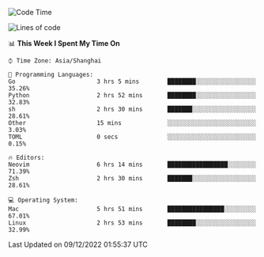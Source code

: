 <!--START_SECTION:waka-->
![Code Time](http://img.shields.io/badge/Code%20Time-1%2C043%20hrs%2012%20mins-blue)

![Lines of code](https://img.shields.io/badge/From%20Hello%20World%20I%27ve%20Written-24%20Thousand%20lines%20of%20code-blue)

📊 **This Week I Spent My Time On** 

```text
⌚︎ Time Zone: Asia/Shanghai

💬 Programming Languages: 
Go                       3 hrs 5 mins        ████████░░░░░░░░░░░░░░░░░   35.26% 
Python                   2 hrs 52 mins       ████████░░░░░░░░░░░░░░░░░   32.83% 
sh                       2 hrs 30 mins       ███████░░░░░░░░░░░░░░░░░░   28.61% 
Other                    15 mins             ░░░░░░░░░░░░░░░░░░░░░░░░░   3.03% 
TOML                     0 secs              ░░░░░░░░░░░░░░░░░░░░░░░░░   0.15%

🔥 Editors: 
Neovim                   6 hrs 14 mins       █████████████████░░░░░░░░   71.39% 
Zsh                      2 hrs 30 mins       ███████░░░░░░░░░░░░░░░░░░   28.61%

💻 Operating System: 
Mac                      5 hrs 51 mins       ████████████████░░░░░░░░░   67.01% 
Linux                    2 hrs 53 mins       ████████░░░░░░░░░░░░░░░░░   32.99%

```


 Last Updated on 09/12/2022 01:55:37 UTC
<!--END_SECTION:waka-->
